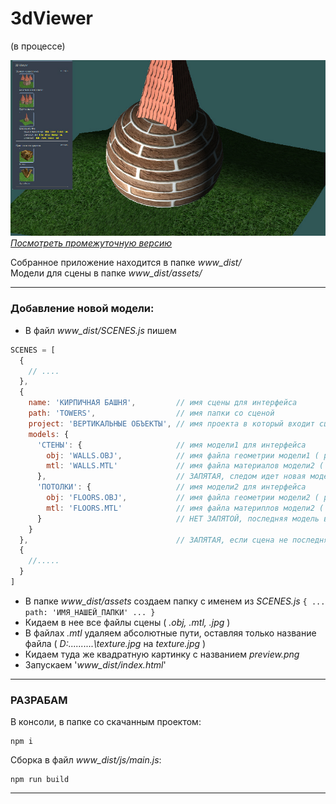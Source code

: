 
# 3dViewer  
(в процессе)

![pic](https://github.com/fire888/3dViewer/blob/master/www_dist/styles/screenshot.jpg)  
[*Посмотреть промежуточную версию*](http://js.otrisovano.ru/tests/180816Viewer/master)


Собранное приложение находится в папке *www_dist/*  
Модели для сцены в папке *www_dist/assets/*

____

### Добавление новой модели: 

* В файл *www_dist/SCENES.js* пишем
```js
SCENES = [
  {
    // ....
  },
  {
    name: 'КИРПИЧНАЯ БАШНЯ',         // имя сцены для интерфейса 
    path: 'TOWERS',                  // имя папки со сценой
    project: 'ВЕРТИКАЛЬНЫЕ ОБЪЕКТЫ', // имя проекта в который входит сцена для интерфейса         
    models: {
      'СТЕНЫ': {                     // имя модели1 для интерфейса
        obj: 'WALLS.OBJ',            // имя файла геометрии модели1 ( расширение .obj )
        mtl: 'WALLS.MTL'             // имя файла материалов модели2 ( расширение .mtl )
      },                             // ЗАПЯТАЯ, следом идет новая модель  
      'ПОТОЛКИ': {                   // имя модели2 для интерфейса 
        obj: 'FLOORS.OBJ',           // имя файла геометрии модели2 ( расширение .obj )
        mtl: 'FLOORS.MTL'            // имя файла материплов модели2 ( расширение .mtl ) 
      }                              // НЕТ ЗАПЯТОЙ, последняя модель в сцене 
    }
  },                                 // ЗАПЯТАЯ, если сцена не последняя в списке 
  {
    //.....
  }
]
```
* В папке *www_dist/assets* создаем папку с именем из *SCENES.js* `{ ... path: 'ИМЯ_НАШЕЙ_ПАПКИ' ... }`  
* Кидаем в нее все файлы сцены ( *.obj, .mtl, .jpg* )
* В файлах *.mtl* удаляем абсолютные пути, оставляя только название файла ( *D:\...\....\...\texture.jpg* на *texture.jpg* )
* Кидаем туда же квадратную картинку с названием *preview.png*   
* Запускаем '*www_dist/index.html*'

____

### РАЗРАБАМ 

В консоли, в папке со скачанным проектом: 

```
npm i
```
Сборка в файл *www_dist/js/main.js*:
```
npm run build
```

____

